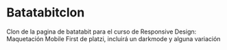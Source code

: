 # Batatabitclon
Clon de la pagina de batatabit para el curso de Responsive Design: Maquetación Mobile First de platzi, incluirá un darkmode y alguna variación 
